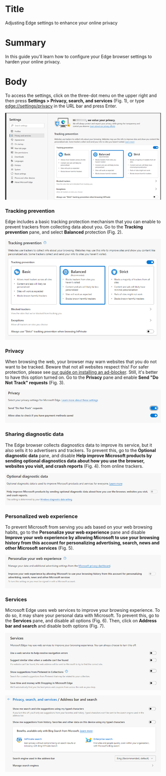 # Title #
Adjusting Edge settings to enhance your online privacy

# Summary #
In this guide you'll learn how to configure your Edge browser settings to harden your online
privacy.

# Body #

To access the settings, click on the three-dot menu on the upper right and then press **Settings > Privacy, search, and
services** (Fig. 1), or type <edge://settings/privacy> in the URL bar and press Enter.

![Fig. 1: Edge settings menu](../images/Edge/settings-menu.png?raw=true)

### Tracking prevention ###
Edge includes a basic tracking protection mechanism that you can enable to prevent trackers from collecting data about
you. Go to the **Tracking prevention** pane, and select **Balanced** protection (Fig. 2).

![Fig. 2: Sync settings](../images/Edge/settings-tracking.png?raw=true)

### Privacy ###

When browsing the web, your browser may warn websites that you do not want to be tracked. Beware that not all websites
respect this! For safer protection, please see [our guide on installing an ad-blocker](edge-ublock-origin.md). Still,
it's better to have this option turned on. Go to the **Privacy** pane and enable **Send "Do Not Track" requests** (Fig.
3).

![Fig. 3: Privacy settings](../images/Edge/settings-dnt.png?raw=true)

### Sharing diagnostic data ###
The Edge browser collects diagnostics data to improve its service, but it also sells it to advertisers and trackers. To
prevent this, go to the **Optional diagnostic data** pane, and disable **Help improve Microsoft products by sending
optional diagnostics data about how you use the browser, websites you visit, and crash reports** (Fig. 4). from online
trackers.

![Fig. 4: Diagnostics settings](../images/Edge/settings-diagnostics.png?raw=true)

### Personalized web experience ###
To prevent Microsoft from serving you ads based on your web browsing habits, go to the **Personalize your web
experience** pane and disable **Improve your web experience by allowing Microsoft to use your browsing history from this
account for personalizing advertising, search, news and other Microsoft services** (Fig. 5).

![Fig. 5: Personalized web experience settings](../images/Edge/settings-ads.png?raw=true)

### Services ###

Microsoft Edge uses web services to improve your browsing experience. To do so, it may share your personal data with
Microsoft. To prevent this, go to the **Services** pane, and disable all options (Fig. 6). Then, click on **Address bar
and search** and disable both options (Fig. 7).

![Fig. 6: Services settings](../images/Edge/settings-services.png?raw=true)

![Fig. 7: Address bar and search settings](../images/Edge/settings-address-bar.png?raw=true)
